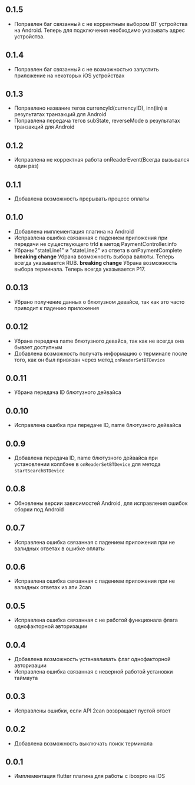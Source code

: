 ## 0.1.5

* Поправлен баг связанный с не корректным выбором BT устройства на Android. Теперь для подключения необходимо указывать адрес устройства.

## 0.1.4

* Поправлен баг связанный с не возможностью запустить приложение на некоторых iOS устройствах

## 0.1.3

* Поправлено название тегов currencyId(currencyID), inn(iin) в результатах транзакций для Android
* Поправлена передача тегов subState, reverseMode в результатах транзакций для Android

## 0.1.2

* Исправлена не корректная работа onReaderEvent(Всегда вызывался один раз)

## 0.1.1

* Добавлена возможность прерывать процесс оплаты

## 0.1.0

* Добавлена имплементация плагина на Android
* Исправлена ошибка связанная с падением приложения при передачи не существующего trId в метод PaymentController.info
* Убраны "stateLine1" и "stateLine2" из ответа в onPaymentComplete
__breaking change__ Убрана возможность выбора валюты. Теперь всегда указывается RUB.
__breaking change__ Убрана возможность выбора терминала. Теперь всегда указывается P17.

## 0.0.13

* Убрано получение данных о блютузном девайсе, так как это часто приводит к падению приложения

## 0.0.12

* Убрана передача name блютузного девайса, так как не всегда она бывает доступным
* Добавлена возможность получать информацию о терминале после того, как он был привязан через метод `onReaderSetBTDevice`

## 0.0.11

* Убрана передача ID блютузного дейвайса

## 0.0.10

* Исправлена ошибка при передаче ID, name блютузного дейвайса

## 0.0.9

* Добавлена передача ID, name блютузного дейвайса при установлении коллбэке в `onReaderSetBTDevice` для метода `startSearchBTDevice`

## 0.0.8

* Обновлены версии зависимостей Android, для исправления ошибок сборки под Android

## 0.0.7

* Исправлена ошибка связанная с падением приложения при не валидных ответах в ошибке оплаты

## 0.0.6

* Исправлена ошибка связанная с падением приложения при не валидных ответах из апи 2can

## 0.0.5

* Исправлена ошибка связанная с не работой функционала флага однофакторной авторизации

## 0.0.4

* Добавлена возможность устанавливать флаг однофакторной авторизации
* Исправлена ошибка связанная с неверной работой установки таймаута

## 0.0.3

* Исправлены ошибки, если API 2can возвращает пустой ответ

## 0.0.2

* Добавлена возможность выключать поиск терминала

## 0.0.1

* Имплементация flutter плагина для работы с iboxpro на iOS
